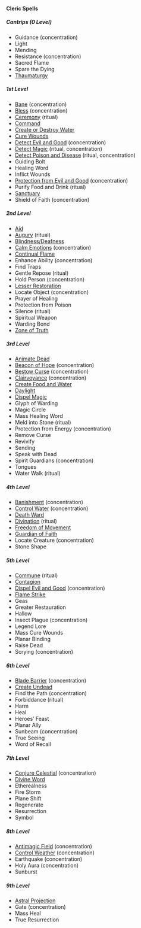 #### Cleric Spells
<!-- Since Clerics have ritual casting, all ritual spells are marked as such. -->

##### Cantrips (0 Level)

- Guidance (concentration)
- Light
- Mending
- Resistance (concentration)
- Sacred Flame
- Spare the Dying
- [Thaumaturgy](#Thaumaturgy_thaumaturgy)

##### 1st Level

- [Bane](#Bane_bane) (concentration)
- [Bless](#Bless_bless) (concentration)
- [Ceremony](#Ceremony_ceremony) (ritual)
- [Command](#Command_command)
- [Create or Destroy Water](#Create_or_Destroy_Water_create_or_destroy_water)
- [Cure Wounds](#Cure_Wounds_cure_wounds)
- [Detect Evil and Good](#Detect_Evil_and_Good_detect_evil_and_good) (concentration)
- [Detect Magic](#Detect_Magic_detect_magic) (ritual, concentration)
- [Detect Poison and Disease](#Detect_Poison_and_Disease_detect_poison_and_disease) (ritual, concentration)
- Guiding Bolt
- Healing Word
- Inflict Wounds
- [Protection from Evil and Good](#Protection_from_Evil_and_Good_protection_from_evil_and_good) (concentration)
- Purify Food and Drink (ritual)
- [Sanctuary](#Sanctuary_sanctuary)
- Shield of Faith (concentration)

##### 2nd Level

- [Aid](#Aid_aid)
- [Augury](#Augury_augury) (ritual)
- [Blindness/Deafness](#Blindness_Deafness_blindnessdeafness)
- [Calm Emotions](#Calm_Emotions_calm_emotions) (concentration)
- [Continual Flame](#Continual_Flame_continual_flame)
- Enhance Ability (concentration)
- Find Traps
- Gentle Repose (ritual)
- Hold Person (concentration)
- [Lesser Restoration](#Lesser_Restoration_lesser_restoration)
- Locate Object (concentration)
- Prayer of Healing
- Protection from Poison
- Silence (ritual)
- Spiritual Weapon
- Warding Bond
- [Zone of Truth](#Zone_of_Truth_zone_of_truth)

##### 3rd Level

- [Animate Dead](#Animate_Dead_animate_dead)
- [Beacon of Hope](#Beacon_of_Hope_beacon_of_hope) (concentration)
- [Bestow Curse](#Bestow_Curse_bestow_curse) (concentration)
- [Clairvoyance](#Clairvoyance_clairvoyance) (concentration)
- [Create Food and Water](#Create_Food_and_Water_create_food_and_water)
- [Daylight](#Daylight_daylight)
- [Dispel Magic](#Dispel_Magic_dispel_magic)
- Glyph of Warding
- Magic Circle
- Mass Healing Word
- Meld into Stone (ritual)
- Protection from Energy (concentration)
- Remove Curse
- Revivify
- Sending
- Speak with Dead
- Spirit Guardians (concentration)
- Tongues
- Water Walk (ritual)

##### 4th Level

- [Banishment](#Banishment_banishment) (concentration)
- [Control Water](#Control_Water_control_water) (concentration)
- [Death Ward](#Death_Ward_death_ward)
- [Divination](#Divination_divination) (ritual)
- [Freedom of Movement](#Freedom_of_Movement_freedom_of_movement)
- [Guardian of Faith](#Guardian_of_Faith_guardian_of_faith)
- Locate Creature (concentration)
- Stone Shape

##### 5th Level

- [Commune](#Commune_commune) (ritual)
- [Contagion](#Contagion_contagion)
- [Dispel Evil and Good](#Dispel_Evil_and_Good_dispel_evil_and_good) (concentration)
- [Flame Strike](#Flame_Strike_flame_strike)
- Geas
- Greater Restauration
- Hallow
- Insect Plague (concentration)
- Legend Lore
- Mass Cure Wounds
- Planar Binding
- Raise Dead
- Scrying (concentration)

##### 6th Level

- [Blade Barrier](#Blade_Barrier_blade_barrier) (concentration)
- [Create Undead](#Create_Undead_create_undead)
- Find the Path (concentration)
- Forbiddance (ritual)
- Harm
- Heal
- Heroes’ Feast
- Planar Ally
- Sunbeam (concentration)
- True Seeing
- Word of Recall

##### 7th Level

- [Conjure Celestial](#Conjure_Celestial_conjure_celestial) (concentration)
- [Divine Word](#Divine_Word_divine_word)
- Etherealness
- Fire Storm
- Plane Shift
- Regenerate
- Resurrection
- Symbol

##### 8th Level

- [Antimagic Field](#Antimagic_Field_antimagic_field) (concentration)
- [Control Weather](#Control_Weather_control_weather) (concentration)
- Earthquake (concentration)
- Holy Aura (concentration)
- Sunburst

##### 9th Level

- [Astral Projection](#Astral_Projection_astral_projection)
- Gate (concentration)
- Mass Heal
- True Resurrection
